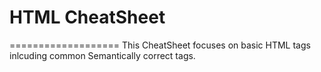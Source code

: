 # HTML CheatSheet
===================
This CheatSheet focuses on basic HTML tags inlcuding common Semantically correct tags.
